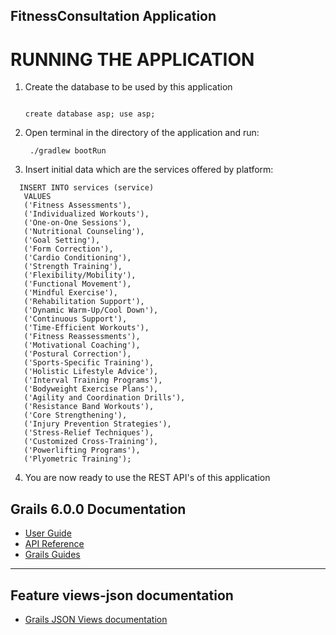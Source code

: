 ## FitnessConsultation Application

# RUNNING THE APPLICATION

1. Create the database to be used by this application
   ```
   
   create database asp; use asp;
   ```
2. Open terminal in the directory of the application and run:
   ```
    ./gradlew bootRun
   ```
3. Insert initial data which are the services offered by platform:
 ```
   INSERT INTO services (service)
    VALUES
    ('Fitness Assessments'),
    ('Individualized Workouts'),
    ('One-on-One Sessions'),
    ('Nutritional Counseling'),
    ('Goal Setting'),
    ('Form Correction'),
    ('Cardio Conditioning'),
    ('Strength Training'),
    ('Flexibility/Mobility'),
    ('Functional Movement'),
    ('Mindful Exercise'),
    ('Rehabilitation Support'),
    ('Dynamic Warm-Up/Cool Down'),
    ('Continuous Support'),
    ('Time-Efficient Workouts'),
    ('Fitness Reassessments'),
    ('Motivational Coaching'),
    ('Postural Correction'),
    ('Sports-Specific Training'),
    ('Holistic Lifestyle Advice'),
    ('Interval Training Programs'),
    ('Bodyweight Exercise Plans'),
    ('Agility and Coordination Drills'),
    ('Resistance Band Workouts'),
    ('Core Strengthening'),
    ('Injury Prevention Strategies'),
    ('Stress-Relief Techniques'),
    ('Customized Cross-Training'),
    ('Powerlifting Programs'),
    ('Plyometric Training');
```

4. You are now ready to use the REST API's of this application

## Grails 6.0.0 Documentation

- [User Guide](https://docs.grails.org/6.0.0/guide/index.html)
- [API Reference](https://docs.grails.org/6.0.0/api/index.html)
- [Grails Guides](https://guides.grails.org/index.html)
---

## Feature views-json documentation

- [Grails JSON Views documentation](https://views.grails.org/)

